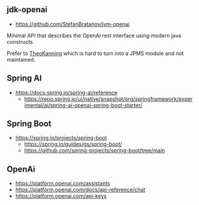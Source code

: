 
## jdk-openai
- https://github.com/StefanBratanov/jvm-openai

Minimal API that describes the OpenAi rest interface using modern java constructs.

Prefer to [TheoKanning](https://github.com/TheoKanning/openai-java) which is hard to turn into a JPMS module and not maintained.

## Spring AI
- https://docs.spring.io/spring-ai/reference
  - https://repo.spring.io/ui/native/snapshot/org/springframework/experimental/ai/spring-ai-openai-spring-boot-starter/

## Spring Boot
- https://spring.io/projects/spring-boot
  - https://spring.io/guides/gs/spring-boot/
  - https://github.com/spring-projects/spring-boot/tree/main

## OpenAi
- https://platform.openai.com/assistants
- https://platform.openai.com/docs/api-reference/chat
- https://platform.openai.com/api-keys

